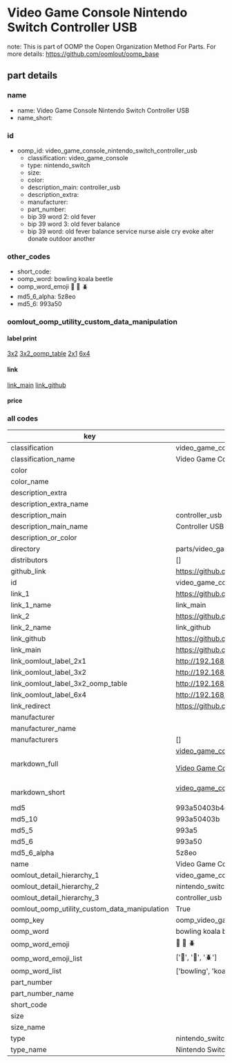 # Video Game Console Nintendo Switch Controller USB  

note: This is part of OOMP the Oopen Organization Method For Parts. For more details: https://github.com/oomlout/oomp_base

##  part details
  







### name
* name: Video Game Console Nintendo Switch Controller USB
* name_short: 
### id
* oomp_id: video_game_console_nintendo_switch_controller_usb
  * classification: video_game_console
  * type: nintendo_switch
  * size: 
  * color: 
  * description_main: controller_usb
  * description_extra: 
  * manufacturer: 
  * part_number: 
  * bip 39 word 2: old fever
  * bip 39 word 3: old fever balance
  * bip 39 word: old fever balance service nurse aisle cry evoke alter donate outdoor another

### other_codes
* short_code: 
* oomp_word: bowling koala beetle
* oomp_word_emoji :bowling: :koala: :beetle:
* md5_6_alpha: 5z8eo
* md5_6: 993a50






### oomlout_oomp_utility_custom_data_manipulation
#### label print
[3x2](http://192.168.1.245:1112/?label=oomp%205z8eo)
[3x2_oomp_table](http://192.168.1.108:1112/?label=oomp%205z8eo)
[2x1](http://192.168.1.242:1112/?label=oomp%205z8eo)
[6x4](http://192.168.1.55:1112/?label=oomp%205z8eo)    

#### link

[link_main](https://github.com/oomlout/oomlout_oomp_version_1_messy/tree/main/parts/video_game_console_nintendo_switch_controller_usb) [link_github](https://github.com/oomlout/oomlout_oomp_version_1_messy/tree/main/parts/video_game_console_nintendo_switch_controller_usb)                             

#### price







### all codes 
| key | value |  
| --- | --- |  
| classification | video_game_console |  
| classification_name | Video Game Console |  
| color |  |  
| color_name |  |  
| description_extra |  |  
| description_extra_name |  |  
| description_main | controller_usb |  
| description_main_name | Controller USB |  
| description_or_color |   |  
| directory | parts/video_game_console_nintendo_switch_controller_usb |  
| distributors | [] |  
| github_link | https://github.com/oomlout/oomlout_oomp_part_src/tree/main/parts/video_game_console_nintendo_switch_controller_usb |  
| id | video_game_console_nintendo_switch_controller_usb |  
| link_1 | https://github.com/oomlout/oomlout_oomp_version_1_messy/tree/main/parts/video_game_console_nintendo_switch_controller_usb |  
| link_1_name | link_main |  
| link_2 | https://github.com/oomlout/oomlout_oomp_version_1_messy/tree/main/parts/video_game_console_nintendo_switch_controller_usb |  
| link_2_name | link_github |  
| link_github | https://github.com/oomlout/oomlout_oomp_version_1_messy/tree/main/parts/video_game_console_nintendo_switch_controller_usb |  
| link_main | https://github.com/oomlout/oomlout_oomp_version_1_messy/tree/main/parts/video_game_console_nintendo_switch_controller_usb |  
| link_oomlout_label_2x1 | http://192.168.1.242:1112/?label=oomp%205z8eo |  
| link_oomlout_label_3x2 | http://192.168.1.245:1112/?label=oomp%205z8eo |  
| link_oomlout_label_3x2_oomp_table | http://192.168.1.108:1112/?label=oomp%205z8eo |  
| link_oomlout_label_6x4 | http://192.168.1.55:1112/?label=oomp%205z8eo |  
| link_redirect | https://github.com/oomlout/oomlout_oomp_version_1_messy/tree/main/parts/video_game_console_nintendo_switch_controller_usb |  
| manufacturer |  |  
| manufacturer_name |  |  
| manufacturers | [] |  
| markdown_full | [video_game_console_nintendo_switch_controller_usb](none)<br>[](none)<br>[Video Game Console Nintendo Switch Controller Usb](none)<br><br> |  
| markdown_short | [video_game_console_nintendo_switch_controller_usb](none)<br><br> |  
| md5 | 993a50403b4e06a416cbcc4223555cd0 |  
| md5_10 | 993a50403b |  
| md5_5 | 993a5 |  
| md5_6 | 993a50 |  
| md5_6_alpha | 5z8eo |  
| name | Video Game Console Nintendo Switch Controller USB |  
| oomlout_detail_hierarchy_1 | video_game_console |  
| oomlout_detail_hierarchy_2 | nintendo_switch |  
| oomlout_detail_hierarchy_3 | controller_usb |  
| oomlout_oomp_utility_custom_data_manipulation | True |  
| oomp_key | oomp_video_game_console_nintendo_switch_controller_usb |  
| oomp_word | bowling koala beetle |  
| oomp_word_emoji | :bowling: :koala: :beetle: |  
| oomp_word_emoji_list | [':bowling:', ':koala:', ':beetle:'] |  
| oomp_word_list | ['bowling', 'koala', 'beetle'] |  
| part_number |  |  
| part_number_name |  |  
| short_code |  |  
| size |  |  
| size_name |  |  
| type | nintendo_switch |  
| type_name | Nintendo Switch |  
